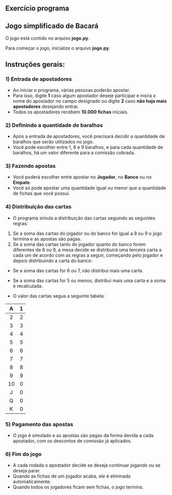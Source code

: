 ## Exercício programa
## Jogo simplificado de Bacará

O jogo está contido no arquivo **jogo.py**.

Para começar o jogo, inicialize o arquivo **jogo.py**.

## Instruções gerais:

### 1) Entrada de apostadores

- Ao iniciar o programa, várias pessoas poderão apostar.
- Para isso, digite **1** caso algum apostador deseje participar e insira o nome do apostador no campo designado ou digite **2** caso **não haja mais apostadores** desejando entrar.
- Todos os apostadores recebem **10.000 fichas** iniciais.

### 2) Definindo a quantidade de baralhos

- Após a entrada de apostadores, você precisará decidir a quantidade de baralhos que serão utilizados no jogo.
- Você pode escolher entre 1, 6 e 9 baralhos, e para cada quantidade de baralhos, há um valor diferente para a comissão cobrada.

### 3) Fazendo apostas

- Você poderá escolher entre apostar no **Jogador**, no **Banco** ou no **Empate**.
- Você só pode apostar uma quantidade igual ou menor que a quantidade de fichas que você possui.

### 4) Distribuição das cartas

- O programa simula a distribuição das cartas seguindo as seguintes regras:

1.  Se a soma das cartas do jogador ou do banco for igual a 8 ou 9 o jogo termina e as apostas são pagas.
2.  Se a soma das cartas tanto do jogador quanto do banco forem diferentes de 8 ou 9, a mesa decide se distribuirá uma terceira carta a cada um de acordo com as regras a seguir, começando pelo jogador e depois distribuindo a carta do banco:

- Se a soma das cartas for 6 ou 7, não distribui mais uma carta.
- Se a soma das cartas for 5 ou menos, distribui mais uma carta e a soma é recalculada.

- O valor das cartas segua a seguinte tabela:

|  A | 1 |
|:--:|:-:|
|  2 | 2 |
|  3 | 3 |
|  4 | 4 |
|  5 | 5 |
|  6 | 6 |
|  7 | 7 |
|  8 | 8 |
|  9 | 9 |
| 10 | 0 |
|  J | 0 |
|  Q | 0 |
|  K | 0 |

### 5) Pagamento das apostas

- O jogo é simulado e as apostas são pagas da forma devida a cada apostador, com os descontos de comissão já aplicados.

### 6) Fim do jogo

- A cada rodada o apostador decide se deseja continuar jogando ou se deseja parar.
- Quando as fichas de um jogador acaba, ele é eliminado automaticamente.
- Quando todos os jogadores ficam sem fichas, o jogo termina.